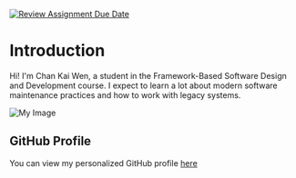 [![Review Assignment Due Date](https://classroom.github.com/assets/deadline-readme-button-22041afd0340ce965d47ae6ef1cefeee28c7c493a6346c4f15d667ab976d596c.svg)](https://classroom.github.com/a/LQr4ft17)

# Introduction

Hi! I'm Chan Kai Wen, a student in the Framework-Based Software Design and Development course.
I expect to learn a lot about modern software maintenance practices and how to work with legacy systems.

![My Image](/kw.png) <!-- Link to the uploaded image -->

## GitHub Profile

You can view my personalized GitHub profile [here](https://github.com/kwchan03)
